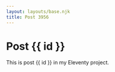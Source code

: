```yaml
---
layout: layouts/base.njk
title: Post 3956
---
```


# Post {{ id }}

This is post {{ id }} in my Eleventy project.
